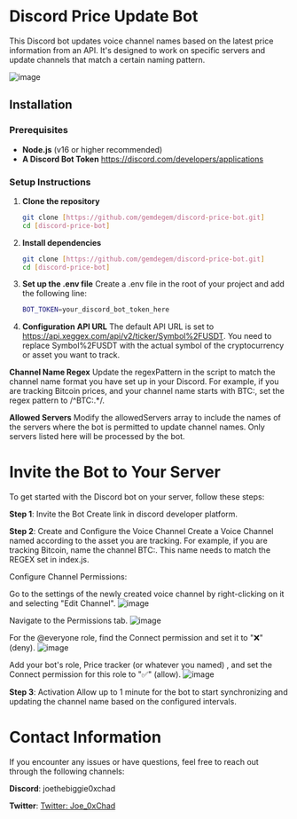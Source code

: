 # Discord Price Update Bot

This Discord bot updates voice channel names based on the latest price information from an API. It's designed to work on specific servers and update channels that match a certain naming pattern.

![image](https://github.com/gemdegem/discord-price-bot/assets/94614019/4269c5e9-f2c1-458a-82a3-759011a1921c)

## Installation

### Prerequisites
- **Node.js** (v16 or higher recommended)
- **A Discord Bot Token** https://discord.com/developers/applications 

### Setup Instructions

1. **Clone the repository**
   ```bash
   git clone [https://github.com/gemdegem/discord-price-bot.git]
   cd [discord-price-bot]
2. **Install dependencies**
   ```bash
   git clone [https://github.com/gemdegem/discord-price-bot.git]
   cd [discord-price-bot]
3. **Set up the .env file**
Create a .env file in the root of your project and add the following line:

    ```bash
    BOT_TOKEN=your_discord_bot_token_here

5.  **Configuration**
**API URL**
The default API URL is set to https://api.xeggex.com/api/v2/ticker/Symbol%2FUSDT. You need to replace Symbol%2FUSDT with the actual symbol of the cryptocurrency or asset you want to track.

**Channel Name Regex**
Update the regexPattern in the script to match the channel name format you have set up in your Discord. For example, if you are tracking Bitcoin prices, and your channel name starts with BTC:, set the regex pattern to /^BTC:.*/.

**Allowed Servers**
Modify the allowedServers array to include the names of the servers where the bot is permitted to update channel names. Only servers listed here will be processed by the bot.


# **Invite the Bot to Your Server**
To get started with the Discord bot on your server, follow these steps:

**Step 1**: Invite the Bot
Create link in discord developer platform.

**Step 2**: Create and Configure the Voice Channel
Create a Voice Channel named according to the asset you are tracking. For example, if you are tracking Bitcoin, name the channel BTC:. This name needs to match the REGEX set in index.js.

Configure Channel Permissions:

Go to the settings of the newly created voice channel by right-clicking on it and selecting "Edit Channel".
![image](https://github.com/gemdegem/discord-price-bot/assets/94614019/fe71448e-a751-40f0-a6ab-4948a98285b5)

Navigate to the Permissions tab.
![image](https://github.com/gemdegem/discord-price-bot/assets/94614019/053793a9-1c48-4d72-8b9e-66f5c5b4cb99)

For the @everyone role, find the Connect permission and set it to "❌" (deny).
![image](https://github.com/gemdegem/discord-price-bot/assets/94614019/11c36af3-5a7b-4858-83b9-60dee05fd18d)

Add your bot's role,  Price tracker (or whatever you named) , and set the Connect permission for this role to "✅" (allow).
![image](https://github.com/gemdegem/discord-price-bot/assets/94614019/279ce321-4052-406d-93ed-fffd38ff619c)

**Step 3**: Activation
Allow up to 1 minute for the bot to start synchronizing and updating the channel name based on the configured intervals.


# Contact Information 
If you encounter any issues or have questions, feel free to reach out through the following channels:

**Discord**: joethebiggie0xchad

**Twitter**: [Twitter: Joe_0xChad](https://twitter.com/Joe_0xChad)


  
